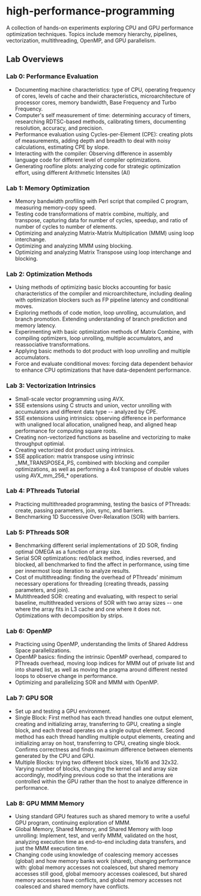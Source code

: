 # high-performance-programming
A collection of hands-on experiments exploring CPU and GPU performance optimization techniques. Topics include memory hierarchy, pipelines, vectorization, multithreading, OpenMP, and GPU parallelism.
## Lab Overviews
### Lab 0: Performance Evaluation
- Documenting machine characteristics: type of CPU, operating frequency of cores, levels of cache and their characteristics, microarchitecture of processor cores, memory bandwidth, Base Frequency and Turbo Frequency.
- Computer's self measurement of time: determining accuracy of timers, researching RDTSC-based methods, calibrating timers, documenting resolution, accuracy, and precision.
- Performance evaluation using Cycles-per-Element (CPE): creating plots of measurements, adding depth and breadth to deal with noisy calculations, estimating CPE by slope.
- Interacting with the compiler: Observing difference in assembly language code for different level of compiler optimizations.
- Generating roofline plots: analyzing code for strategic optimization effort, using different Arithmetic Intensites (AI)
  
### Lab 1: Memory Optimization
- Memory bandwidth profiling with Perl script that compiled C program, measuring memory-copy speed.
- Testing code transformations of matrix combine, multiply, and transpose, capturing data for number of cycles, speedup, and ratio of number of cycles to number of elements.
- Optimizing and analyzing Matrix-Matrix Multiplication (MMM) using loop interchange.
- Optimizing and analyzing MMM using blocking.
- Optimizing and analyzing Matrix Transpose using loop interchange and blocking.

### Lab 2: Optimization Methods
- Using methods of optimizing basic blocks accounting for basic characteristics of the compiler and microarchitecture, including dealing with optimization blockers such as FP pipeline latency and conditional moves.
- Exploring methods of code motion, loop unrolling, accumulation, and branch promotion. Extending understanding of branch prediction and memory latency.
- Experimenting with basic optimization methods of Matrix Combine, with compiling optimizers, loop unrolling, multiple accumulators, and reassociative transformations.
- Applying basic methods to dot product with loop unrolling and multiple accumulators.
- Force and evaluate conditional moves: forcing data dependent behavior to enhance CPU optimizations that have data-dependent performance.

### Lab 3: Vectorization Intrinsics
- Small-scale vector programming using AVX.
- SSE extensions using C structs and union, vector unrolling with accumulators and different data type -- analyzed by CPE.
- SSE extensions using intrinsics: observing difference in performance with unaligned local allocation, unaligned heap, and aligned heap performance for computing square roots.
- Creating non-vectorized functions as baseline and vectorizing to make throughput optimial.
- Creating vectorized dot product using intrinsics.
- SSE application: matrix transpose using intrinsic \_MM_TRANSPOSE4_PS, combined with blocking and compiler optimizations, as well as performing a 4x4 transpose of double values using AVX_mm_256_\* operations.

### Lab 4: PThreads Tutorial
- Practicing multithreaded programming, testing the basics of PThreads: create, passing parameters, join, sync, and barriers.
- Benchmarking 1D Successive Over-Relaxation (SOR) with barriers.

### Lab 5: PThreads SOR
- Benchmarking different serial implementations of 2D SOR, finding optimal OMEGA as a function of array size.
- Serial SOR optimizations: red/black method, indies reversed, and blocked, all benchmarked to find the affect in performance, using time per innermost loop iteration to analyze results.
- Cost of multithreading: finding the overhead of PThreads' minimum necessary operations for threading (creating threads, passing parameters, and join).
- Multithreaded SOR: creating and evaluating, with respect to serial baseline, multithreaded versions of SOR with two array sizes -- one where the array fits in L3 cache and one where it does not. Optimizations with decomposition by strips.

### Lab 6: OpenMP
- Practicing using OpenMP, understanding the limits of Shared Address Space parallelizations.
- OpenMP basics: finding the intrinsic OpenMP overhead, compared to PThreads overhead, moving loop indices for MMM out of private list and into shared list, as well as moving the pragma around different nested loops to observe change in performance.
- Optimizing and parallelizing SOR and MMM with OpenMP.

### Lab 7: GPU SOR
- Set up and testing a GPU environment.
- Single Block: First method has each thread handles one output element, creating and initializing array, transferring to GPU, creating a single block, and each thread operates on a single output element. Second method has each thread handling multiple output elements, creating and initializing array on host, transferring to CPU, creating single block. Confirms correctness and finds maximum difference between elements generated by the CPU and GPU.
- Multiple Blocks: trying two different block sizes, 16x16 and 32x32. Varying number of blocks, changing the kernel call and array size accordingly, modifying previous code so that the interations are controlled within the GPU rather than the host to analyze difference in performance.

### Lab 8: GPU MMM Memory
- Using standard GPU features such as shared memory to write a useful GPU program, continuing exploration of MMM.
- Global Memory, Shared Memory, and Shared Memory with loop unrolling: Implement, test, and verify MMM, validated on the host, analyzing execution time as end-to-end including data transfers, and just the MMM execution time.
- Changing code using knowledge of coalescing memory accesses (global) and how memory banks work (shared), changing performance with: global memory accesses not coalesced, but shared memory accesses still good, global memoory accesses coalesced, but shared memory accesses have conflicts, and global memory accesses not coalesced and shared memory have conflicts.

